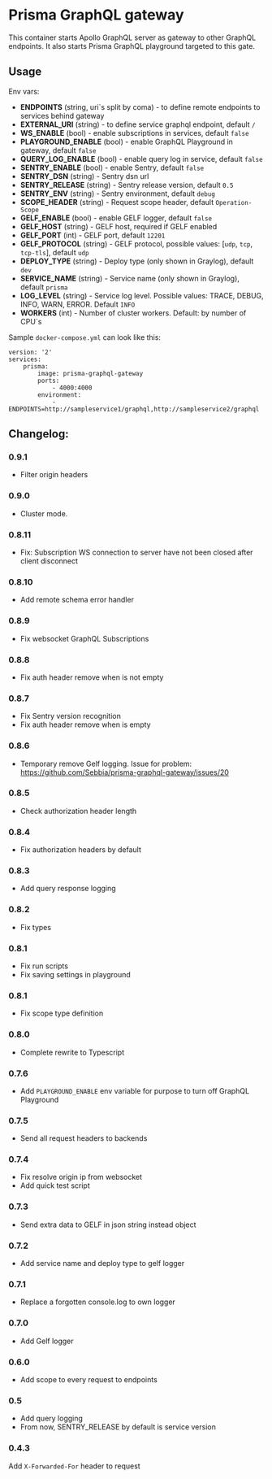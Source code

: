 # Prisma GraphQL gateway

This container starts Apollo GraphQL server as gateway to other GraphQL endpoints. It also starts Prisma GraphQL playground targeted to this gate.

## Usage

Env vars:
* **ENDPOINTS** (string, uri`s split by coma) - to define remote endpoints to services behind gateway
* **EXTERNAL_URI** (string) - to define service graphql endpoint, default `/`
* **WS_ENABLE** (bool) - enable subscriptions in services, default `false`
* **PLAYGROUND_ENABLE** (bool) - enable GraphQL Playground in gateway, default `false`
* **QUERY_LOG_ENABLE** (bool) - enable query log in service, default `false`
* **SENTRY_ENABLE** (bool) - enable Sentry, default `false`
* **SENTRY_DSN** (string) - Sentry dsn url
* **SENTRY_RELEASE** (string) - Sentry release version, default `0.5`
* **SENTRY_ENV** (string) - Sentry environment, default `debug`
* **SCOPE_HEADER** (string) - Request scope header, default `Operation-Scope`
* **GELF_ENABLE** (bool) - enable GELF logger, default `false`
* **GELF_HOST** (string) - GELF host, required if GELF enabled
* **GELF_PORT** (int) - GELF port, default `12201`
* **GELF_PROTOCOL** (string) - GELF protocol, possible values: [`udp`, `tcp`, `tcp-tls`], default `udp`
* **DEPLOY_TYPE** (string) - Deploy type (only shown in Graylog), default `dev`
* **SERVICE_NAME** (string) - Service name (only shown in Graylog), default `prisma`
* **LOG_LEVEL** (string) - Service log level. Possible values: TRACE, DEBUG, INFO, WARN, ERROR. Default `INFO`
* **WORKERS** (int) - Number of cluster workers. Default: by number of CPU`s


Sample `docker-compose.yml` can look like this:
```
version: '2'
services:
    prisma:
        image: prisma-graphql-gateway
        ports:
            - 4000:4000
        environment:
            - ENDPOINTS=http://sampleservice1/graphql,http://sampleservice2/graphql
```

## Changelog:

### 0.9.1
* Filter origin headers

### 0.9.0
* Cluster mode.

### 0.8.11
* Fix: Subscription WS connection to server have not been closed after client disconnect

### 0.8.10
* Add remote schema error handler

### 0.8.9
* Fix websocket GraphQL Subscriptions

### 0.8.8
* Fix auth header remove when is not empty

### 0.8.7
* Fix Sentry version recognition
* Fix auth header remove when is empty

### 0.8.6
* Temporary remove Gelf logging. Issue for problem: https://github.com/Sebbia/prisma-graphql-gateway/issues/20

### 0.8.5
* Check authorization header length

### 0.8.4
* Fix authorization headers by default

### 0.8.3
* Add query response logging

### 0.8.2
* Fix types

### 0.8.1
* Fix run scripts
* Fix saving settings in playground

### 0.8.1
* Fix scope type definition

### 0.8.0
* Complete rewrite to Typescript

### 0.7.6
* Add `PLAYGROUND_ENABLE` env variable for purpose to turn off GraphQL Playground

### 0.7.5
* Send all request headers to backends

### 0.7.4
* Fix resolve origin ip from websocket
* Add quick test script

### 0.7.3
* Send extra data to GELF in json string instead object

### 0.7.2
* Add service name and deploy type to gelf logger

### 0.7.1
* Replace a forgotten console.log to own logger

### 0.7.0
* Add Gelf logger

### 0.6.0
* Add scope to every request to endpoints

### 0.5
* Add query logging
* From now, SENTRY_RELEASE by default is service version

### 0.4.3
Add `X-Forwarded-For` header to request